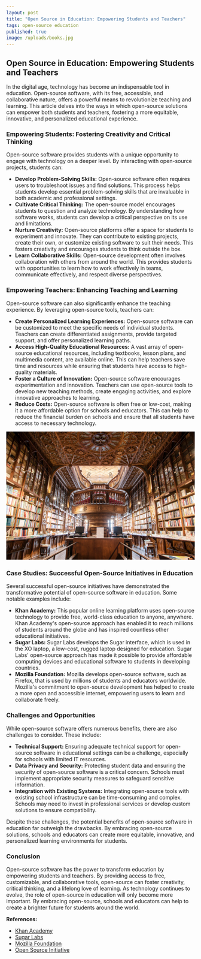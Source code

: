 ```yaml
---
layout: post
title: "Open Source in Education: Empowering Students and Teachers"
tags: open-source education
published: true
image: /uploads/books.jpg
---
```

## Open Source in Education: Empowering Students and Teachers

In the digital age, technology has become an indispensable tool in education. Open-source software, with its free, accessible, and collaborative nature, offers a powerful means to revolutionize teaching and learning. This article delves into the ways in which open-source solutions can empower both students and teachers, fostering a more equitable, innovative, and personalized educational experience.

### Empowering Students: Fostering Creativity and Critical Thinking

Open-source software provides students with a unique opportunity to engage with technology on a deeper level. By interacting with open-source projects, students can:

  * **Develop Problem-Solving Skills:** Open-source software often requires users to troubleshoot issues and find solutions. This process helps students develop essential problem-solving skills that are invaluable in both academic and professional settings.
  * **Cultivate Critical Thinking:** The open-source model encourages students to question and analyze technology. By understanding how software works, students can develop a critical perspective on its use and limitations.
  * **Nurture Creativity:** Open-source platforms offer a space for students to experiment and innovate. They can contribute to existing projects, create their own, or customize existing software to suit their needs. This fosters creativity and encourages students to think outside the box.
  * **Learn Collaborative Skills:** Open-source development often involves collaboration with others from around the world. This provides students with opportunities to learn how to work effectively in teams, communicate effectively, and respect diverse perspectives.

### Empowering Teachers: Enhancing Teaching and Learning

Open-source software can also significantly enhance the teaching experience. By leveraging open-source tools, teachers can:

  * **Create Personalized Learning Experiences:** Open-source software can be customized to meet the specific needs of individual students. Teachers can create differentiated assignments, provide targeted support, and offer personalized learning paths.
  * **Access High-Quality Educational Resources:** A vast array of open-source educational resources, including textbooks, lesson plans, and multimedia content, are available online. This can help teachers save time and resources while ensuring that students have access to high-quality materials.
  * **Foster a Culture of Innovation:** Open-source software encourages experimentation and innovation. Teachers can use open-source tools to develop new teaching methods, create engaging activities, and explore innovative approaches to learning.
  * **Reduce Costs:** Open-source software is often free or low-cost, making it a more affordable option for schools and educators. This can help to reduce the financial burden on schools and ensure that all students have access to necessary technology.
  
![books](/uploads/books.jpg)

### Case Studies: Successful Open-Source Initiatives in Education

Several successful open-source initiatives have demonstrated the transformative potential of open-source software in education. Some notable examples include:

  * **Khan Academy:** This popular online learning platform uses open-source technology to provide free, world-class education to anyone, anywhere. Khan Academy's open-source approach has enabled it to reach millions of students around the globe and has inspired countless other educational initiatives.
  * **Sugar Labs:** Sugar Labs develops the Sugar interface, which is used in the XO laptop, a low-cost, rugged laptop designed for education. Sugar Labs' open-source approach has made it possible to provide affordable computing devices and educational software to students in developing countries.
  * **Mozilla Foundation:** Mozilla develops open-source software, such as Firefox, that is used by millions of students and educators worldwide. Mozilla's commitment to open-source development has helped to create a more open and accessible internet, empowering users to learn and collaborate freely.

### Challenges and Opportunities

While open-source software offers numerous benefits, there are also challenges to consider. These include:

  * **Technical Support:** Ensuring adequate technical support for open-source software in educational settings can be a challenge, especially for schools with limited IT resources.
  * **Data Privacy and Security:** Protecting student data and ensuring the security of open-source software is a critical concern. Schools must implement appropriate security measures to safeguard sensitive information.
  * **Integration with Existing Systems:** Integrating open-source tools with existing school infrastructure can be time-consuming and complex. Schools may need to invest in professional services or develop custom solutions to ensure compatibility.

Despite these challenges, the potential benefits of open-source software in education far outweigh the drawbacks. By embracing open-source solutions, schools and educators can create more equitable, innovative, and personalized learning environments for students.

### Conclusion

Open-source software has the power to transform education by empowering students and teachers. By providing access to free, customizable, and collaborative tools, open-source can foster creativity, critical thinking, and a lifelong love of learning. As technology continues to evolve, the role of open-source in education will only become more important. By embracing open-source, schools and educators can help to create a brighter future for students around the world.

**References:**

  * [Khan Academy](https://www.google.com/url?sa=E&source=gmail&q=https://www.khanacademy.org/)
  * [Sugar Labs](https://www.google.com/url?sa=E&source=gmail&q=https://sugarlabs.org/)
  * [Mozilla Foundation](https://www.google.com/url?sa=E&source=gmail&q=https://www.mozilla.org/)
  * [Open Source Initiative](https://www.google.com/url?sa=E&source=gmail&q=https://opensource.org/)

